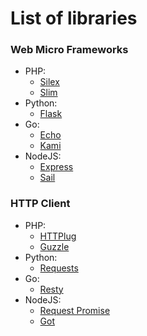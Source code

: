 # List of libraries

### Web Micro Frameworks
- PHP:
  - [Silex](http://silex.sensiolabs.org/)
  - [Slim](https://www.slimframework.com/)
- Python:
  - [Flask](http://flask.pocoo.org/)
- Go:
  - [Echo](https://echo.labstack.com/)
  - [Kami](https://github.com/guregu/kami)
- NodeJS:
  - [Express](http://expressjs.com/)
  - [Sail](http://sailsjs.com/)

### HTTP Client
- PHP:
  - [HTTPlug](https://github.com/php-http/httplug)
  - [Guzzle](http://docs.guzzlephp.org/en/latest/)
- Python:
  - [Requests](http://docs.python-requests.org/en/master/)
- Go:
  - [Resty](https://github.com/go-resty/resty)
- NodeJS:
  - [Request Promise](https://www.npmjs.com/package/request-promise)
  - [Got](https://github.com/sindresorhus/got)
